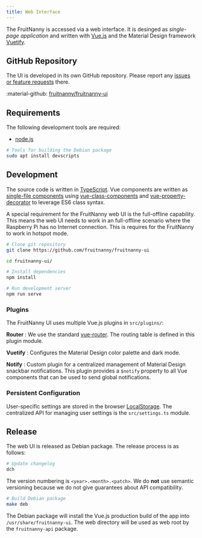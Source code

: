 ```yaml
---
title: Web Interface
---
```


The FruitNanny is accessed via a web interface. It is desinged as *single-page
application* and written with [Vue.js](https://vuejs.org/) and the Material
Design framework [Vuetify](https://vuetifyjs.com/en/).

## GitHub Repository

The UI is developed in its own GitHub repository. Please report any
[issues or feature requests](https://github.com/fruitnanny/fruitnanny-ui/issues)
there.

:material-github: [fruitnanny/fruitnanny-ui](https://github.com/fruitnanny/fruitnanny-ui)


## Requirements

The following development tools are required:

 - [node.js](https://nodejs.org/en/)

```bash
# Tools for building the Debian package
sudo apt install devscripts
```


## Development

The source code is written in [TypeScript](https://www.typescriptlang.org/).
Vue components are written as [single-file components](https://vuejs.org/v2/guide/single-file-components.html)
using [vue-class-components](https://github.com/vuejs/vue-class-component)
and [vue-property-decorator](https://github.com/kaorun343/vue-property-decorator)
to leverage ES6 class syntax.

A special requirement for the FruitNanny web UI is the full-offline
capability. This means the web UI needs to work in an full-offline scenario
where the Raspberry Pi has no Internet connection. This is requires for the
FruitNanny to work in hotspot mode.

```bash
# Clone git repository
git clone https://github.com/fruitnanny/fruitnanny-ui

cd fruitnanny-ui/

# Install dependencies
npm install

# Run development server
npm run serve
```


### Plugins

The FruitNanny UI uses multiple Vue.js plugins in `src/plugins/`:


**Router**
: We use the standard [vue-router](https://router.vuejs.org/). The routing
  table is defined in this plugin module.

**Vuetify**
: Configures the Material Design color palette and dark mode.

**Notify**
: Custom plugin for a centralized management of Material Design snackbar
  notifications. This plugin provides a `$notify` property to all Vue
  components that can be used to send global notifications.


### Persistent Configuration

User-specific settings are stored in the browser
[LocalStorage](https://developer.mozilla.org/de/docs/Web/API/Window/localStorage).
The centralized API for managing user settings is the `src/settings.ts`
module.


## Release

The web UI is released as Debian package. The release process is as follows:

```bash
# Update changelog
dch
```

The version numbering is `<year>.<month>.<patch>`. We do **not** use semantic
versioning because we do not give guarantees about API compatibility.

```bash
# Build Debian package
make deb
```

The Debian package will install the Vue.js production build of the app into
`/usr/share/fruitnanny-ui`. The web directory will be used as web root by the
`fruitnanny-api` package.
